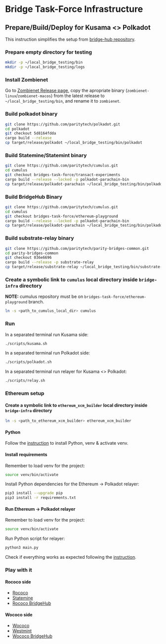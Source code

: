 # Bridge Task-Force Infrastructure

## Prepare/Build/Deploy for Kusama <> Polkadot
This instruction simplifies the setup from [bridge-hub repository](https://github.com/paritytech/cumulus/tree/bridge-hub-rococo-wococo/parachains/runtimes/bridge-hubs#how-to-test-locally-rococo---wococo).

### Prepare empty directory for testing
```sh
mkdir -p ~/local_bridge_testing/bin
mkdir -p ~/local_bridge_testing/logs
```

### Install Zombienet
Go to [Zombienet Release page](https://github.com/paritytech/zombienet/releases), copy the apropriate binary
(`zombienet-linux`/`zombienet-macos`) from the latest release to `~/local_bridge_testing/bin`,
and rename it to `zombienet`. 

### Build polkadot binary
```sh
git clone https://github.com/paritytech/polkadot.git
cd polkadot
git checkout 5d8164fdda
cargo build --release
cp target/release/polkadot ~/local_bridge_testing/bin/polkadot
```

### Build Statemine/Statemint binary
```sh
git clone https://github.com/paritytech/cumulus.git
cd cumulus
git checkout bridges-task-force/transact-experiments
cargo build --release --locked -p polkadot-parachain-bin
cp target/release/polkadot-parachain ~/local_bridge_testing/bin/polkadot-parachain-mint
```

### Build BridgeHub Binary
```sh
git clone https://github.com/paritytech/cumulus.git
cd cumulus
git checkout bridges-task-force/ethereum-playground
cargo build --release --locked -p polkadot-parachain-bin
cp target/release/polkadot-parachain ~/local_bridge_testing/bin/polkadot-parachain
```

### Build substrate-relay binary
```sh
git clone https://github.com/paritytech/parity-bridges-common.git
cd parity-bridges-common
git checkout 036e6696
cargo build --release -p substrate-relay
cp target/release/substrate-relay ~/local_bridge_testing/bin/substrate-relay
```

### Create a symbolic link to `cumulus` local directory inside `bridge-infra` directory
**NOTE:** cumulus repository must be on `bridges-task-force/ethereum-playground` branch.
```sh
ln -s <path_to_cumulus_local_dir> cumulus
```

### Run
In a separated terminal run Kusama side:
```sh
./scripts/kusama.sh
```

In a separated terminal run Polkadot side:
```sh
./scripts/polkadot.sh
```

In a separated terminal run relayer for Kusama <> Polkadot:
```sh
./scripts/relay.sh
```

### Ethereum setup

#### Create a symbolic link to `ethereum_xcm_builder` local directory inside `bridge-infra` directory
```sh
ln -s <path_to_ethereum_xcm_builder> ethereum_xcm_builder
```

#### Python
Follow the [instruction](https://mnzel.medium.com/how-to-activate-python-venv-on-a-mac-a8fa1c3cb511) to install Python, venv & activate venv.

#### Install requirements
Remember to load venv for the project:
```sh
source venv/bin/activate
```

Install Python dependencies for the Ethereum -> Polkadot relayer:
```sh
pip3 install --upgrade pip
pip3 install -r requirements.txt
```

#### Run Ethereum -> Polkadot relayer
Remember to load venv for the project:
```sh
source venv/bin/activate
```

Run Python script for relayer:
```sh
python3 main.py
```


Check if everything works as expected following the [instruction](https://github.com/paritytech/cumulus/blob/bridge-hub-rococo-wococo/parachains/runtimes/bridge-hubs/README.md#run-relayers-rococo-wococo).

### Play with it

#### Rococo side
- [Rococo](https://polkadot.js.org/apps/?rpc=ws://127.0.0.1:9942#/explorer)
- [Statemine](https://polkadot.js.org/apps/?rpc=ws://127.0.0.1:9910#/explorer)
- [Rococo BridgeHub](https://polkadot.js.org/apps/?rpc=ws%3A%2F%2F127.0.0.1%3A8943#/explorer)

#### Wococo side
- [Wococo](https://polkadot.js.org/apps/?rpc=ws://127.0.0.1:9945#/explorer)
- [Westmint](https://polkadot.js.org/apps/?rpc=ws://127.0.0.1:9010#/explorer)
- [Wococo BridgeHub](https://polkadot.js.org/apps/?rpc=ws://127.0.0.1:8945#/explorer)

